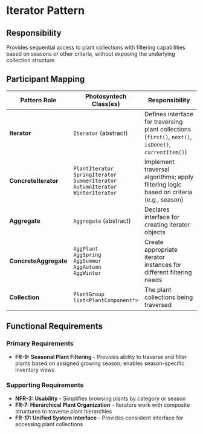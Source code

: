 # Iterator Pattern

## Responsibility
Provides sequential access to plant collections with filtering capabilities based on seasons or other criteria, without exposing the underlying collection structure.

## Participant Mapping

| Pattern Role | Photosyntech Class(es) | Responsibility |
|--------------|------------------------|----------------|
| **Iterator** | `Iterator` (abstract) | Defines interface for traversing plant collections (`first()`, `next()`, `isDone()`, `currentItem()`) |
| **ConcreteIterator** | `PlantIterator`<br>`SpringIterator`<br>`SummerIterator`<br>`AutumnIterator`<br>`WinterIterator` | Implement traversal algorithms; apply filtering logic based on criteria (e.g., season) |
| **Aggregate** | `Aggregate` (abstract) | Declares interface for creating iterator objects |
| **ConcreteAggregate** | `AggPlant`<br>`AggSpring`<br>`AggSummer`<br>`AggAutumn`<br>`AggWinter` | Create appropriate iterator instances for different filtering needs |
| **Collection** | `PlantGroup`<br>`list<PlantComponent*>` | The plant collections being traversed |

## Functional Requirements

### Primary Requirements
- **FR-9: Seasonal Plant Filtering** - Provides ability to traverse and filter plants based on assigned growing season; enables season-specific inventory views

### Supporting Requirements
- **NFR-3: Usability** - Simplifies browsing plants by category or season
- **FR-7: Hierarchical Plant Organization** - Iterators work with composite structures to traverse plant hierarchies
- **FR-17: Unified System Interface** - Provides consistent interface for accessing plant collections
